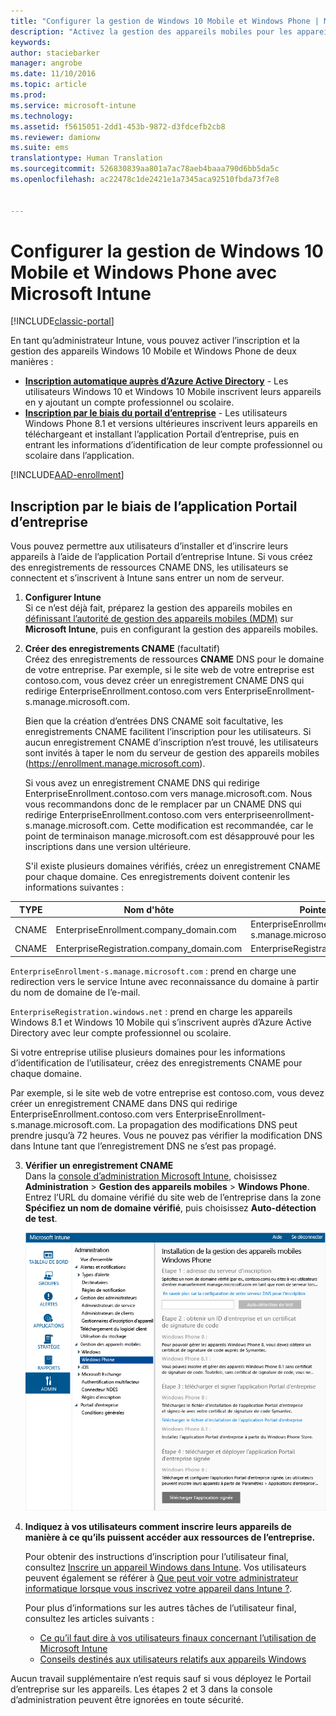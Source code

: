```yaml
---
title: "Configurer la gestion de Windows 10 Mobile et Windows Phone | Microsoft Docs"
description: "Activez la gestion des appareils mobiles pour les appareils Windows 10 Mobile ou Windows Phone avec Microsoft Intune."
keywords: 
author: staciebarker
manager: angrobe
ms.date: 11/10/2016
ms.topic: article
ms.prod: 
ms.service: microsoft-intune
ms.technology: 
ms.assetid: f5615051-2dd1-453b-9872-d3fdcefb2cb8
ms.reviewer: damionw
ms.suite: ems
translationtype: Human Translation
ms.sourcegitcommit: 526830839aa801a7ac78aeb4baaa790d6bb5da5c
ms.openlocfilehash: ac22478c1de2421e1a7345aca92510fbda73f7e8


---
```



# <a name="set-up-windows-phone-and-windows-10-mobile-management-with-microsoft-intune"></a>Configurer la gestion de Windows 10 Mobile et Windows Phone avec Microsoft Intune

[!INCLUDE[classic-portal](../includes/classic-portal.md)]

En tant qu’administrateur Intune, vous pouvez activer l’inscription et la gestion des appareils Windows 10 Mobile et Windows Phone de deux manières :

- **[Inscription automatique auprès d’Azure Active Directory](#azure-active-directory-enrollment)** - Les utilisateurs Windows 10 et Windows 10 Mobile inscrivent leurs appareils en y ajoutant un compte professionnel ou scolaire.
- **[Inscription par le biais du portail d’entreprise](#company-portal-app-enrollment)** - Les utilisateurs Windows Phone 8.1 et versions ultérieures inscrivent leurs appareils en téléchargeant et installant l’application Portail d’entreprise, puis en entrant les informations d’identification de leur compte professionnel ou scolaire dans l’application.


[!INCLUDE[AAD-enrollment](../includes/win10-automatic-enrollment-aad.md)]

## <a name="company-portal-app-enrollment"></a>Inscription par le biais de l’application Portail d’entreprise
Vous pouvez permettre aux utilisateurs d’installer et d’inscrire leurs appareils à l’aide de l’application Portail d’entreprise Intune. Si vous créez des enregistrements de ressources CNAME DNS, les utilisateurs se connectent et s’inscrivent à Intune sans entrer un nom de serveur.

1.  **Configurer Intune**<br>Si ce n’est déjà fait, préparez la gestion des appareils mobiles en [définissant l’autorité de gestion des appareils mobiles (MDM)](prerequisites-for-enrollment.md#step-2-set-mdm-authority) sur **Microsoft Intune**, puis en configurant la gestion des appareils mobiles.

2.  **Créer des enregistrements CNAME** (facultatif)<br>Créez des enregistrements de ressources **CNAME** DNS pour le domaine de votre entreprise. Par exemple, si le site web de votre entreprise est contoso.com, vous devez créer un enregistrement CNAME DNS qui redirige EnterpriseEnrollment.contoso.com vers EnterpriseEnrollment-s.manage.microsoft.com.

    Bien que la création d’entrées DNS CNAME soit facultative, les enregistrements CNAME facilitent l’inscription pour les utilisateurs. Si aucun enregistrement CNAME d’inscription n’est trouvé, les utilisateurs sont invités à taper le nom du serveur de gestion des appareils mobiles (https://enrollment.manage.microsoft.com).

    Si vous avez un enregistrement CNAME DNS qui redirige EnterpriseEnrollment.contoso.com vers manage.microsoft.com. Nous vous recommandons donc de le remplacer par un CNAME DNS qui redirige EnterpriseEnrollment.contoso.com vers enterpriseenrollment-s.manage.microsoft.com. Cette modification est recommandée, car le point de terminaison manage.microsoft.com est désapprouvé pour les inscriptions dans une version ultérieure.

    S'il existe plusieurs domaines vérifiés, créez un enregistrement CNAME pour chaque domaine. Ces enregistrements doivent contenir les informations suivantes :

  |TYPE|Nom d'hôte|Pointe vers|TTL|
  |--------|-------------|-------------|-------|
  |CNAME|EnterpriseEnrollment.company_domain.com|EnterpriseEnrollment-s.manage.microsoft.com |1 heure|
  |CNAME|EnterpriseRegistration.company_domain.com|EnterpriseRegistration.windows.net|1 heure|

  `EnterpriseEnrollment-s.manage.microsoft.com` : prend en charge une redirection vers le service Intune avec reconnaissance du domaine à partir du nom de domaine de l’e-mail.

  `EnterpriseRegistration.windows.net` : prend en charge les appareils Windows 8.1 et Windows 10 Mobile qui s’inscrivent auprès d’Azure Active Directory avec leur compte professionnel ou scolaire.

  Si votre entreprise utilise plusieurs domaines pour les informations d’identification de l’utilisateur, créez des enregistrements CNAME pour chaque domaine.

  Par exemple, si le site web de votre entreprise est contoso.com, vous devez créer un enregistrement CNAME dans DNS qui redirige EnterpriseEnrollment.contoso.com vers EnterpriseEnrollment-s.manage.microsoft.com. La propagation des modifications DNS peut prendre jusqu’à 72 heures. Vous ne pouvez pas vérifier la modification DNS dans Intune tant que l’enregistrement DNS ne s’est pas propagé.

3.  **Vérifier un enregistrement CNAME**<br>Dans la [console d’administration Microsoft Intune](http://manage.microsoft.com), choisissez **Administration** &gt; **Gestion des appareils mobiles** &gt; **Windows Phone**. Entrez l’URL du domaine vérifié du site web de l’entreprise dans la zone **Spécifiez un nom de domaine vérifié**, puis choisissez **Auto-détection de test**.

    ![Boîte de dialogue Configurer la gestion des appareils mobiles pour Windows](../media/windows-phone-enrollment.png)

4.  **Indiquez à vos utilisateurs comment inscrire leurs appareils de manière à ce qu’ils puissent accéder aux ressources de l’entreprise.**

    Pour obtenir des instructions d’inscription pour l’utilisateur final, consultez [Inscrire un appareil Windows dans Intune](../enduser/enroll-your-device-in-intune-windows.md). Vos utilisateurs peuvent également se référer à [Que peut voir votre administrateur informatique lorsque vous inscrivez votre appareil dans Intune ?](../enduser/what-can-your-it-administrator-see-when-you-enroll-your-device-in-intune-windows.md).

    Pour plus d’informations sur les autres tâches de l’utilisateur final, consultez les articles suivants :
    - [Ce qu’il faut dire à vos utilisateurs finaux concernant l’utilisation de Microsoft Intune](what-to-tell-your-end-users-about-using-microsoft-intune.md)
    - [Conseils destinés aux utilisateurs relatifs aux appareils Windows](../enduser/using-your-windows-device-with-intune.md)

Aucun travail supplémentaire n’est requis sauf si vous déployez le Portail d’entreprise sur les appareils.  Les étapes 2 et 3 dans la console d’administration peuvent être ignorées en toute sécurité.



<!--HONumber=Jan17_HO4-->


